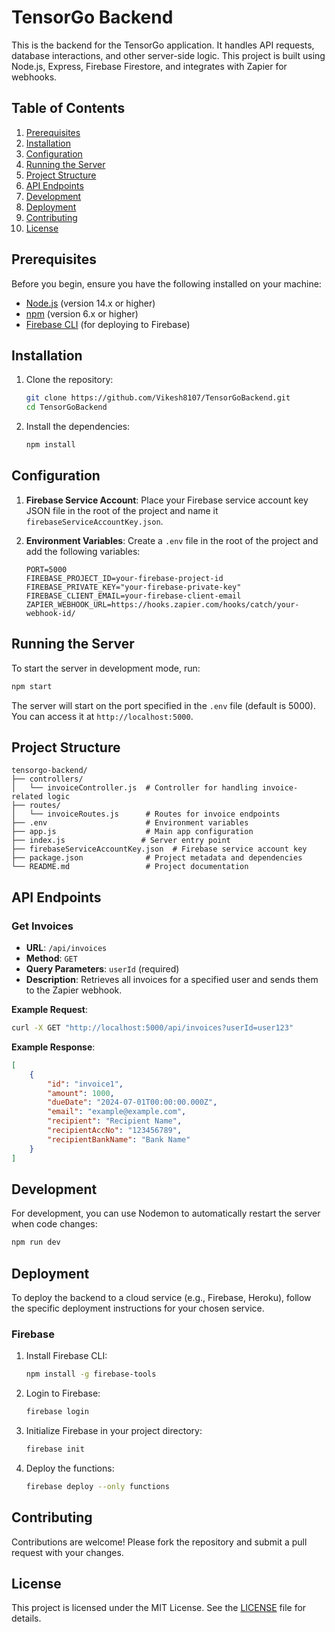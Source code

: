 # TensorGo Backend

This is the backend for the TensorGo application. It handles API requests, database interactions, and other server-side logic. This project is built using Node.js, Express, Firebase Firestore, and integrates with Zapier for webhooks.

## Table of Contents

1. [Prerequisites](#prerequisites)
2. [Installation](#installation)
3. [Configuration](#configuration)
4. [Running the Server](#running-the-server)
5. [Project Structure](#project-structure)
6. [API Endpoints](#api-endpoints)
7. [Development](#development)
8. [Deployment](#deployment)
9. [Contributing](#contributing)
10. [License](#license)

## Prerequisites

Before you begin, ensure you have the following installed on your machine:

- [Node.js](https://nodejs.org/) (version 14.x or higher)
- [npm](https://www.npmjs.com/) (version 6.x or higher)
- [Firebase CLI](https://firebase.google.com/docs/cli) (for deploying to Firebase)

## Installation

1. Clone the repository:
    ```bash
    git clone https://github.com/Vikesh8107/TensorGoBackend.git
    cd TensorGoBackend
    ```

2. Install the dependencies:
    ```bash
    npm install
    ```

## Configuration

1. **Firebase Service Account**: Place your Firebase service account key JSON file in the root of the project and name it `firebaseServiceAccountKey.json`.

2. **Environment Variables**: Create a `.env` file in the root of the project and add the following variables:
    ```env
    PORT=5000
    FIREBASE_PROJECT_ID=your-firebase-project-id
    FIREBASE_PRIVATE_KEY="your-firebase-private-key"
    FIREBASE_CLIENT_EMAIL=your-firebase-client-email
    ZAPIER_WEBHOOK_URL=https://hooks.zapier.com/hooks/catch/your-webhook-id/
    ```

## Running the Server

To start the server in development mode, run:
```bash
npm start
```

The server will start on the port specified in the `.env` file (default is 5000). You can access it at `http://localhost:5000`.

## Project Structure

```
tensorgo-backend/
├── controllers/
│   └── invoiceController.js  # Controller for handling invoice-related logic
├── routes/
│   └── invoiceRoutes.js      # Routes for invoice endpoints
├── .env                      # Environment variables
├── app.js                    # Main app configuration
├── index.js                 # Server entry point
├── firebaseServiceAccountKey.json  # Firebase service account key
├── package.json              # Project metadata and dependencies
└── README.md                 # Project documentation
```

## API Endpoints

### Get Invoices
- **URL**: `/api/invoices`
- **Method**: `GET`
- **Query Parameters**: `userId` (required)
- **Description**: Retrieves all invoices for a specified user and sends them to the Zapier webhook.

**Example Request**:
```bash
curl -X GET "http://localhost:5000/api/invoices?userId=user123"
```

**Example Response**:
```json
[
    {
        "id": "invoice1",
        "amount": 1000,
        "dueDate": "2024-07-01T00:00:00.000Z",
        "email": "example@example.com",
        "recipient": "Recipient Name",
        "recipientAccNo": "123456789",
        "recipientBankName": "Bank Name"
    }
]
```

## Development

For development, you can use Nodemon to automatically restart the server when code changes:
```bash
npm run dev
```

## Deployment

To deploy the backend to a cloud service (e.g., Firebase, Heroku), follow the specific deployment instructions for your chosen service.

### Firebase

1. Install Firebase CLI:
    ```bash
    npm install -g firebase-tools
    ```

2. Login to Firebase:
    ```bash
    firebase login
    ```

3. Initialize Firebase in your project directory:
    ```bash
    firebase init
    ```

4. Deploy the functions:
    ```bash
    firebase deploy --only functions
    ```

## Contributing

Contributions are welcome! Please fork the repository and submit a pull request with your changes.

## License

This project is licensed under the MIT License. See the [LICENSE](LICENSE) file for details.
